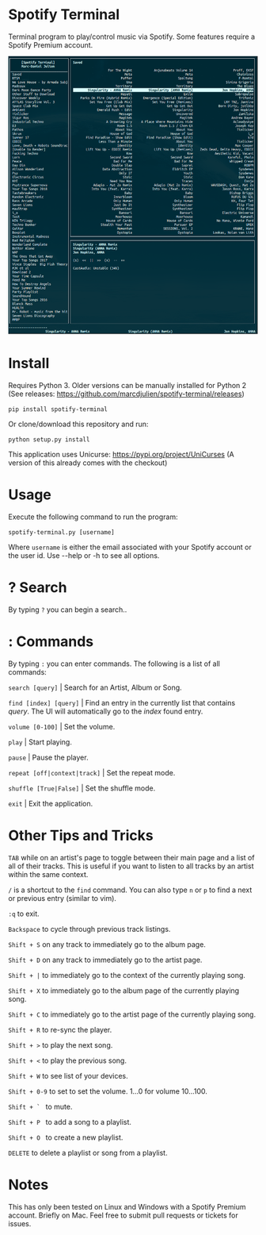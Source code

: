 # Spotify Terminal
Terminal program to play/control music via Spotify. Some features require a Spotify Premium account.

![](README_IMG.png)

# Install
Requires Python 3. Older versions can be manually installed for Python 2 (See releases: https://github.com/marcdjulien/spotify-terminal/releases)
```
pip install spotify-terminal
```
Or clone/download this repository and run:
```
python setup.py install 
```

This application uses Unicurse: https://pypi.org/project/UniCurses
(A version of this already comes with the checkout)



# Usage
Execute the following command to run the program:
```
spotify-terminal.py [username]
```
Where ```username``` is either the email associated with your Spotify account or the user id. Use --help or -h to see all options.

# ? Search
By typing ```?``` you can begin a search..

# : Commands
By typing ```:``` you can enter commands. The following is a list of all commands:

```search [query]``` | Search for an Artist, Album or Song.

```find [index] [query]``` | Find an entry in the currently list that contains *query*. The UI will automatically go to the *index* found entry.

```volume [0-100]``` | Set the volume.

```play``` | Start playing.

```pause``` | Pause the player.

```repeat [off|context|track]``` | Set the repeat mode.

```shuffle [True|False]``` | Set the shuffle mode.

```exit``` | Exit the application.

# Other Tips and Tricks
```TAB``` while on an artist's page to toggle between their main page and a list of all of their tracks. This is useful if you want to listen to all tracks by an artist within the same context.

```/``` is a shortcut to the ```find``` command. You can also type ```n``` or ```p``` to find a next or previous entry (similar to vim).

```:q``` to exit.

```Backspace``` to cycle through previous track listings.

```Shift + S``` on any track to immediately go to the album page.

```Shift + D``` on any track to immediately go to the artist page.

```Shift + |``` to immediately go to the context of the currently playing song.

```Shift + X``` to immediately go to the album page of the currently playing song.

```Shift + C``` to immediately go to the artist page of the currently playing song.

```Shift + R``` to re-sync the player.

```Shift + >``` to play the next song.

```Shift + <``` to play the previous song.

```Shift + W``` to see list of your devices.

```Shift + 0-9``` to set to set the volume. 1...0 for volume 10...100.

```Shift + ` ``` to mute.

```Shift + P ``` to add a song to a playlist.

```Shift + O ``` to create a new playlist.

```DELETE``` to delete a playlist or song from a playlist.

# Notes
This has only been tested on Linux and Windows with a Spotify Premium account. Briefly on Mac. Feel free to submit pull requests or tickets for issues.
